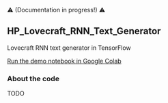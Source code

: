 :warning: (Documentation in progress!) :warning:

HP_Lovecraft_RNN_Text_Generator
---

Lovecraft RNN text generator in TensorFlow  

[Run the demo notebook in Google Colab](http://colab.research.google.com/github/droesler/HP_Lovecraft_RNN_Text_Generator/raw/main/HPL_generator_model.zip)

### About the code

TODO
